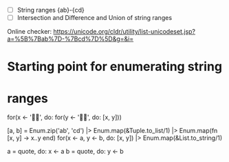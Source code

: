 * [ ] String ranges {ab}-{cd}
* [ ] Intersection and Difference and Union of string ranges

Online checker: https://unicode.org/cldr/utility/list-unicodeset.jsp?a=%5B%7Bab%7D-%7Bcd%7D%5D&g=&i=


# Starting point for enumerating string
# ranges

for(x <- '👦🏻', do: for(y <- '👦🏿', do: [x, y]))

[a, b] = Enum.zip('ab', 'cd') |> Enum.map(&Tuple.to_list/1) |> Enum.map(fn [x, y] -> x..y end)
for(x <- a, y <- b, do: [x, y]) |> Enum.map(&List.to_string/1)

a = quote, do: x <- a
b = quote, do: y <- b